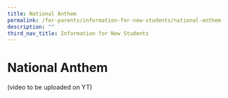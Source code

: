```yaml
---
title: National Anthem
permalink: /for-parents/information-for-new-students/national-anthem
description: ""
third_nav_title: Information for New Students
---
```

# **National Anthem**


(video to be uploaded on YT)